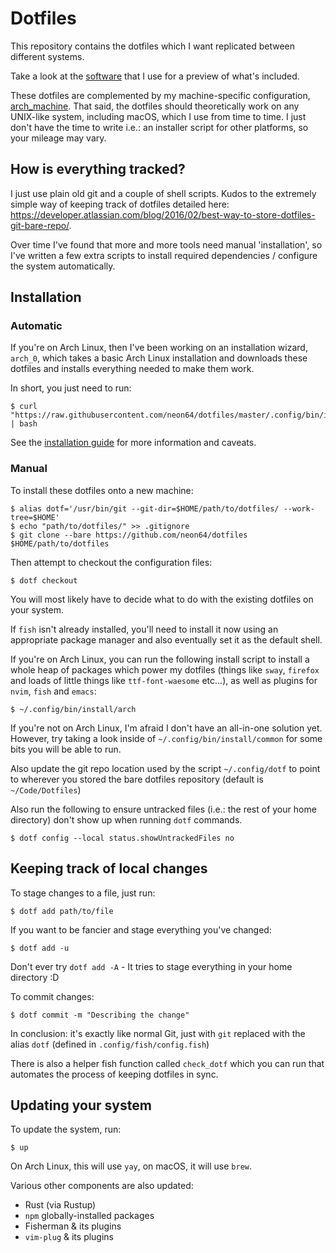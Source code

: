 # Dotfiles

This repository contains the dotfiles which I want replicated
between different systems.

Take a look at the [software](https://github.com/neon64/dotfiles/tree/master/.config/SOFTWARE.md) that I use for a preview of what's included.

These dotfiles are complemented by my machine-specific configuration, [arch_machine](https://github.com/neon64/arch_machine). That said, the dotfiles should theoretically work on any UNIX-like system, including macOS, which I use from time to time. I just don't have the time to write i.e.: an installer script for other platforms, so your mileage may vary.

## How is everything tracked?

I just use plain old git and a couple of shell scripts. Kudos to the extremely simple way of keeping track
of dotfiles detailed here:
https://developer.atlassian.com/blog/2016/02/best-way-to-store-dotfiles-git-bare-repo/.

Over time I've found that more and more tools need manual 'installation', so I've written a few extra scripts to install required dependencies / configure the system automatically.

## Installation

### Automatic

If you're on Arch Linux, then I've been working on an installation wizard, `arch_0`, which takes a basic Arch Linux installation and downloads these dotfiles and installs everything needed to make them work.

In short, you just need to run:

    $ curl "https://raw.githubusercontent.com/neon64/dotfiles/master/.config/bin/install/arch_0" | bash

See the [installation guide](https://github.com/neon64/dotfiles/tree/master/.config/bin/install) for more information and caveats.

### Manual

To install these dotfiles onto a new machine:

    $ alias dotf='/usr/bin/git --git-dir=$HOME/path/to/dotfiles/ --work-tree=$HOME'
    $ echo "path/to/dotfiles/" >> .gitignore
    $ git clone --bare https://github.com/neon64/dotfiles $HOME/path/to/dotfiles

Then attempt to checkout the configuration files:

    $ dotf checkout

You will most likely have to decide what to do with the existing dotfiles on your system.

If `fish` isn't already installed, you'll need to install it now using an
appropriate package manager and also eventually set it as the default shell.

If you're on Arch Linux, you can run the following install script to install a whole heap of packages which power my dotfiles (things like `sway`, `firefox` and loads of little things like `ttf-font-waesome` etc...), as well as plugins for `nvim`, `fish` and `emacs`:

    $ ~/.config/bin/install/arch

If you're not on Arch Linux, I'm afraid I don't have an all-in-one solution yet. However, try taking a look inside of `~/.config/bin/install/common` for some bits you will be able to run.

Also update the git repo location used by the script `~/.config/dotf` to point
to wherever you stored the bare dotfiles repository (default is
`~/Code/Dotfiles`)

Also run the following to ensure untracked files (i.e.: the rest of your home directory) don't show up when running `dotf` commands.

    $ dotf config --local status.showUntrackedFiles no

## Keeping track of local changes

To stage changes to a file, just run:

    $ dotf add path/to/file

If you want to be fancier and stage everything you've changed:

    $ dotf add -u

Don't ever try `dotf add -A` - It tries to stage everything in your home directory :D

To commit changes:

    $ dotf commit -m "Describing the change"

In conclusion: it's exactly like normal Git, just with `git` replaced with the
alias `dotf` (defined in `.config/fish/config.fish`)

There is also a helper fish function called `check_dotf` which you can run that automates the process of keeping dotfiles in sync.

## Updating your system

To update the system, run:

    $ up

On Arch Linux, this will use `yay`, on macOS, it will use `brew`.

Various other components are also updated:

- Rust (via Rustup)
- `npm` globally-installed packages
- Fisherman & its plugins
- `vim-plug` & its plugins
